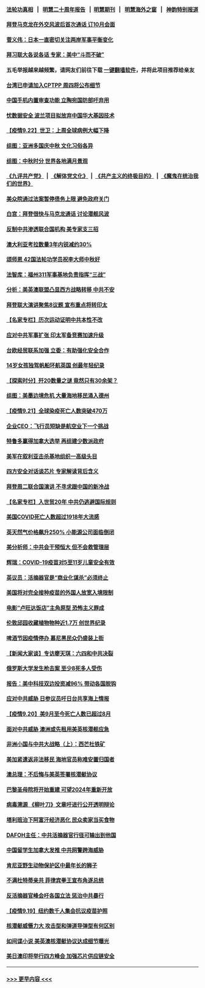 #### [法轮功真相](https://github.com/gfw-breaker/truth/blob/master/README.md?t=0) &nbsp;&nbsp;|&nbsp;&nbsp; [明慧二十周年报告](https://github.com/gfw-breaker/mh-reports/blob/master/README.md?t=0) &nbsp;&nbsp;|&nbsp;&nbsp;[明慧期刊](https://github.com/gfw-breaker/mh-qikan) &nbsp;&nbsp;|&nbsp;&nbsp; [明慧海外之窗](https://github.com/gfw-breaker/mh-news/blob/master/README.md?t=0) &nbsp;&nbsp;|&nbsp;&nbsp; [神韵特别报道](https://github.com/gfw-breaker/mh-news/blob/master/shenyun.md?t=0)
#### [拜登马克龙在外交风波后首次通话 订10月会面](../pages/nsc418/n13253602.md?t=09230451) 
#### [菅义伟：日本一直密切关注两岸军事平衡变化](../pages/nsc418/n13253465.md?t=09230451) 
#### [拜习联大各说各话 专家：美中“斗而不破”](../pages/nsc418/n13253191.md?t=09230451) 
#### 五毛举报越来越频繁，请网友们前往下载 [一键翻墙软件](https://github.com/gfw-breaker/ssr-accounts)，并将此项目推荐给亲友
#### [台湾已申请加入CPTPP 周四将公布细节](../pages/nsc418/n13253199.md?t=09230451) 
#### [中国手机内置审查功能 立陶宛国防部吁弃用](../pages/nsc418/n13252986.md?t=09230451) 
#### [忧数据安全 波兰项目拟放弃中国华大基因技术](../pages/nsc418/n13253143.md?t=09230451) 
#### [【疫情9.22】世卫：上周全球病例大幅下降](../pages/nsc418/n13252714.md?t=09230451) 
#### [组图：亚洲多国庆中秋 文化习俗各异](../pages/nsc418/n13252234.md?t=09230451) 
#### [组图：中秋时分 世界各地满月景观](../pages/nsc418/n13252463.md?t=09230451) 
#### [《九评共产党》](https://github.com/begood0513/9ping.md/blob/master/README.md) &nbsp;|&nbsp; [《解体党文化》](../../../../jtdwh.md/blob/master/README.md)  &nbsp;|&nbsp; [《共产主义的终极目的》](../../../../gczydzjmd.md/blob/master/README.md) &nbsp;|&nbsp; [《魔鬼在统治我们的世界》](../../../../mgztzwmdsj.md/blob/master/README.md) 
#### [美众院通过法案暂停债务上限 避免政府关门](../pages/nsc418/n13252338.md?t=09230451) 
#### [白宫：拜登很快与马克龙通话 讨论潜舰风波](../pages/nsc418/n13251864.md?t=09230451) 
#### [反制中共渗透联合国机构 美专家支三招](../pages/nsc418/n13250690.md?t=09230451) 
#### [澳大利亚考拉数量3年内锐减约30%](../pages/nsc418/n13251121.md?t=09230451) 
#### [颂师恩 42国法轮功学员祝李大师中秋好](../pages/nsc418/n13247727.md?t=09230451) 
#### [法智库：福州311军事基地负责指挥“三战”](../pages/nsc418/n13250522.md?t=09230451) 
#### [分析：美英澳联盟凸显西方战略转移 中共不安](../pages/nsc418/n13250497.md?t=09230451) 
#### [拜登联大演讲聚焦8议题 宣布重点将转印太](../pages/nsc418/n13250456.md?t=09230451) 
#### [【名家专栏】历次运动证明中共本性不改](../pages/nsc418/n13250099.md?t=09230451) 
#### [应对中共军事扩张 印太军备竞赛加速升级](../pages/nsc418/n13250123.md?t=09230451) 
#### [台欧经贸联系加强 立委：有助强化安全合作](../pages/nsc418/n13249827.md?t=09230451) 
#### [14岁女孩独驾帆船环航英国 创最年轻纪录](../pages/nsc418/n13249213.md?t=09230451) 
#### [【探索时分】歼20数量之谜 竟然只有30余架？](../pages/nsc418/n13248548.md?t=09230451) 
#### [组图：美墨边境危机 大量海地移民涌入德州](../pages/nsc418/n13249673.md?t=09230451) 
#### [【疫情9.21】全球染疫死亡人数突破470万](../pages/nsc418/n13249730.md?t=09230451) 
#### [企业CEO：飞行员短缺是航空业下一个挑战](../pages/nsc418/n13249677.md?t=09230451) 
#### [特鲁多赢得加拿大选举 再组建少数派政府](../pages/nsc418/n13249587.md?t=09230451) 
#### [美军在叙利亚击杀基地组织一高级头目](../pages/nsc418/n13249344.md?t=09230451) 
#### [四方安全对话谈芯片 专家解读背后含义](../pages/nsc418/n13249222.md?t=09230451) 
#### [拜登周二联合国演讲 不寻求跟中国的新冷战](../pages/nsc418/n13249155.md?t=09230451) 
#### [【名家专栏】入世贸20年 中共仍逃避国际规则](../pages/nsc418/n13247643.md?t=09230451) 
#### [美国COVID死亡人数超过1918年大流感](../pages/nsc418/n13249150.md?t=09230451) 
#### [英天然气价格飙升250% 小能源公司面临倒闭](../pages/nsc418/n13248224.md?t=09230451) 
#### [美分析师：中共会干预恒大 但不会救管理层](../pages/nsc418/n13248382.md?t=09230451) 
#### [辉瑞：COVID-19疫苗对5至11岁儿童安全有效](../pages/nsc418/n13247739.md?t=09230451) 
#### [英议员：活摘器官是“商业化谋杀”必须终止](../pages/nsc418/n13247852.md?t=09230451) 
#### [美国将对完全接种疫苗的外国人放宽入境限制](../pages/nsc418/n13247889.md?t=09230451) 
#### [电影“卢旺达饭店”主角原型 恐怖主义罪成](../pages/nsc418/n13247798.md?t=09230451) 
#### [伦敦邱园收藏植物物种近1.7万 创世界纪录](../pages/nsc418/n13246222.md?t=09230451) 
#### [啤酒节因疫情停办 慕尼黑民众仍盛装上街](../pages/nsc418/n13245705.md?t=09230451) 
#### [【新闻大家谈】专访廖天琪：六四和中共决裂](../pages/nsc418/n13247529.md?t=09230451) 
#### [俄罗斯大学发生枪击案 至少8死多人受伤](../pages/nsc418/n13247481.md?t=09230451) 
#### [报告：美中科技双边投资减96% 带动各国脱钩](../pages/nsc418/n13247163.md?t=09230451) 
#### [应对中共威胁 日参议员吁日台共享海上情报](../pages/nsc418/n13246909.md?t=09230451) 
#### [【疫情9.20】美9月至今死亡人数已超过8月](../pages/nsc418/n13246993.md?t=09230451) 
#### [面对中共威胁 澳洲或先租用美英核潜舰应急](../pages/nsc418/n13246950.md?t=09230451) 
#### [非洲小国与中共大战略（上）：西芒杜铁矿](../pages/nsc418/n13244286.md?t=09230451) 
#### [美加紧遣返非法移民 海地官员称难安置归国者](../pages/nsc418/n13246166.md?t=09230451) 
#### [澳总理：不后悔与美英签署核潜艇协议](../pages/nsc418/n13245673.md?t=09230451) 
#### [巴黎圣母院将开始重建 可望2024年重新开放](../pages/nsc418/n13245737.md?t=09230451) 
#### [病毒溯源 《柳叶刀》文章吁进行公开透明辩论](../pages/nsc418/n13245691.md?t=09230451) 
#### [塔利班治下阿富汗经济恶化 民众卖家当买食物](../pages/nsc418/n13245732.md?t=09230451) 
#### [DAFOH主任：中共活摘器官行径可输出到他国](../pages/nsc418/n13245484.md?t=09230451) 
#### [中国留学生加拿大发推 中共网警跨海威胁](../pages/nsc418/n13244300.md?t=09230451) 
#### [肯尼亚野生动物保护区中最年长的狮子](../pages/nsc418/n13243656.md?t=09230451) 
#### [不满杜特蒂亲共 菲律宾拳王宣布角逐总统](../pages/nsc418/n13245262.md?t=09230451) 
#### [反活摘器官峰会吁各国立法 惩治中共暴行](../pages/nsc418/n13245052.md?t=09230451) 
#### [【疫情9.19】纽约数千人集会抗议疫苗护照](../pages/nsc418/n13244844.md?t=09230451) 
#### [核潜艇威慑力大 攻击型和弹道导弹型有何区别](../pages/nsc418/n13243925.md?t=09230451) 
#### [如间谍小说 美英澳核潜艇协议达成细节曝光](../pages/nsc418/n13244109.md?t=09230451) 
#### [美日澳印将举行四方峰会 加强芯片供应链安全](../pages/nsc418/n13244178.md?t=09230451) 

----
#### [ >>> 更早内容 <<< ](../indexes/nsc418-earlier.md)
